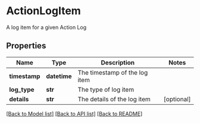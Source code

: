 # ActionLogItem

A log item for a given Action Log

## Properties
Name | Type | Description | Notes
------------ | ------------- | ------------- | -------------
**timestamp** | **datetime** | The timestamp of the log item | 
**log_type** | **str** | The type of log item | 
**details** | **str** | The details of the log item | [optional] 

[[Back to Model list]](../README.md#documentation-for-models) [[Back to API list]](../README.md#documentation-for-api-endpoints) [[Back to README]](../README.md)


